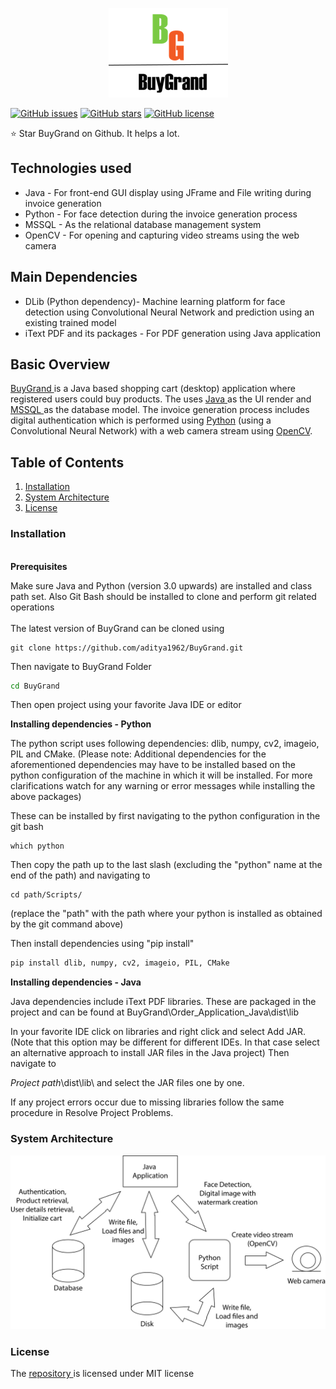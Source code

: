 <p align="center"><img src="https://github.com/aditya1962/BuyGrand/blob/master/Order_Application_Java/Logo.png" alt="logo"></p>

[![GitHub issues](https://img.shields.io/github/issues/aditya1962/BuyGrand)](https://github.com/aditya1962/BuyGrand/issues)
[![GitHub stars](https://img.shields.io/github/stars/aditya1962/BuyGrand)](https://github.com/aditya1962/BuyGrand/stargazers)
[![GitHub license](https://img.shields.io/github/license/aditya1962/BuyGrand)](https://github.com/aditya1962/BuyGrand/blob/master/LICENSE)

:star: Star BuyGrand on Github. It helps a lot.

## Technologies used

<ul>
  <li> Java - For front-end GUI display using JFrame and File writing during invoice generation </li>
  <li> Python  - For face detection during the invoice generation process </li>
  <li> MSSQL - As the relational database management system </li>
  <li> OpenCV - For opening and capturing video streams using the web camera </li>
</ul>

## Main Dependencies 

<ul>
  <li> DLib (Python dependency)- Machine learning platform for face detection using Convolutional Neural Network and prediction using an existing trained model </li>
  <li> iText PDF and its packages  - For PDF generation using Java application </li>
</ul>

## Basic Overview

<a href="https://github.com/aditya1962/BuyGrand/">BuyGrand </a>is a Java based shopping cart (desktop) application where registered users could buy products. The  uses <a href="https://www.java.com/">Java </a>as the UI render and <a href="https://www.microsoft.com/en-us/sql-server/sql-server-2019">MSSQL </a> as the database model. The invoice generation process includes digital authentication which is performed using <a href="https://www.python.org/">Python</a> (using a Convolutional Neural Network) with a web camera stream using <a href="https://opencv.org/">OpenCV</a>. 

## Table of Contents

<ol>
  <li> <a href="#installation">Installation </a></li>
  <li> <a href="#system-architecture">System Architecture</a></li>
  <li> <a href="#license">License</a></li>
</ol>


<h3 id="installation">Installation</h3>
<br/>
<b> Prerequisites </b>
<br/>
<p>Make sure Java and Python (version 3.0 upwards) are installed and class path set. Also Git Bash should be installed to clone and perform git related operations
<br/><br/>
The latest version of BuyGrand can be cloned using

```git
git clone https://github.com/aditya1962/BuyGrand.git 
```
Then navigate to BuyGrand Folder

```cmd
cd BuyGrand
```
Then open project using your favorite Java IDE or editor

<b> Installing dependencies - Python </b>

The python script uses following dependencies: dlib, numpy, cv2, imageio, PIL and CMake. (Please note: Additional dependencies for the aforementioned dependencies may have to be installed based on the python configuration of the machine in which it will be installed. For more clarifications watch for any warning or error messages while installing the above packages)

These can be installed by first navigating to the python configuration in the git bash

```git
which python
```
Then copy the path up to the last slash (excluding the "python" name at the end of the path) and navigating to 

```
cd path/Scripts/
```
(replace the "path" with the path where your python is installed as obtained by the git command above)

Then install dependencies using "pip install"

```python
pip install dlib, numpy, cv2, imageio, PIL, CMake
```

<b> Installing dependencies  - Java </b>

Java dependencies include iText PDF libraries. These are packaged in the project and can be found at BuyGrand\Order_Application_Java\dist\lib

In your favorite IDE click on libraries and right click and select Add JAR. (Note that this option may be different for different IDEs. In that case select an alternative approach to install JAR files in the Java project) Then navigate to 

<i>Project path</i>\dist\lib\ and select the JAR files one by one.

If any project errors occur due to missing libraries follow the same procedure in Resolve Project Problems.
</p>
<h3 id="system-architecture">System Architecture</h3>

<div align="center"><img src="https://raw.githubusercontent.com/aditya1962/BuyGrand/master/System%20Architecture.png" alt="System Architecture"></div>

<h3 id="license">License</h3>

<p>The <a href="https://github.com/aditya1962/BuyGrand">repository </a> is licensed under MIT license </p>
